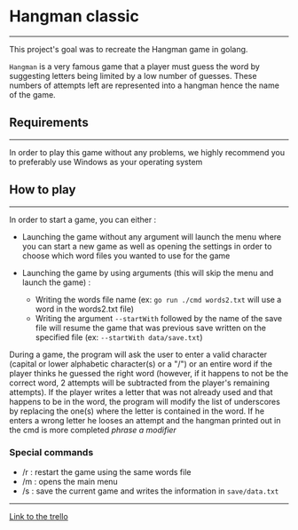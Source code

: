 <h1>Hangman classic</h1>

***


This project's goal was to recreate the Hangman game in golang.

``Hangman`` is a very famous game that a player must guess the word by suggesting letters being limited by a low number of guesses. These numbers of attempts left are represented into a hangman hence the name of the game.

<h2>Requirements</h2>

***

In order to play this game without any problems, we highly recommend you to preferably use Windows as your operating system

<h2>How to play</h2>

***

In order to start a game, you can either :

* Launching the game without any argument will launch the menu where you can start a new game as well as opening the settings in order to choose which word files you wanted to use for the game

- Launching the game by using arguments (this will skip the menu and launch the game) : 

  - Writing the words file name (ex: ```go run ./cmd words2.txt``` will use a word in the words2.txt file)
  - Writing the argument ```--startWith``` followed by the name of the save file will resume the game that was previous save written on the specified file (ex: ```--startWith data/save.txt```)

During a game, the program will ask the user to enter a valid character (capital or lower alphabetic character(s) or a "/") or an entire word if the player thinks he guessed the right word (however, if it happens to not be the correct word, 2 attempts will be subtracted from the player's remaining attempts). If the player writes a letter that was not already used and that happens to be in the word, the program will modify the list of underscores by replacing the one(s) where the letter is contained in the word. If he enters a wrong letter he looses an attempt and the hangman printed out in the cmd is more completed *phrase a modifier* 

<h3>Special commands</h3>

* /r : restart the game using the same words file
* /m : opens the main menu
* /s : save the current game and writes the information in ```save/data.txt```

***


<a href="https://trello.com/invite/b/67052d4d9addbd1237aa2f53/ATTIf9dfc8cfabb4bd037d9451a424cac9346DEABC09/hangman-classic">Link to the trello</a><br>
